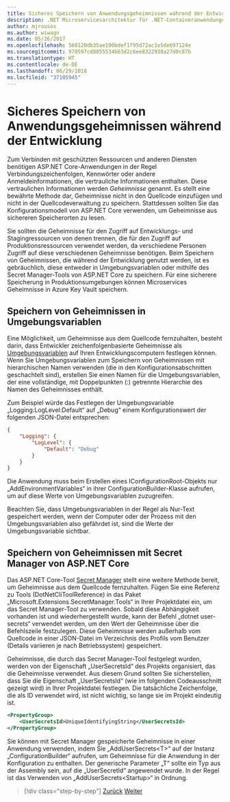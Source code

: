 ```yaml
---
title: Sicheres Speichern von Anwendungsgeheimnissen während der Entwicklung
description: .NET Microservicesarchitektur für .NET-Containeranwendungen | Sicheres Speichern von Anwendungsgeheimnissen während der Entwicklung
author: mjrousos
ms.author: wiwagn
ms.date: 05/26/2017
ms.openlocfilehash: 560120db35ae190bdef1f95d72ac1e5de697124e
ms.sourcegitcommit: 979597cd8055534b63d2c6ee8322938a27d0c87b
ms.translationtype: HT
ms.contentlocale: de-DE
ms.lasthandoff: 06/29/2018
ms.locfileid: "37105945"
---
```

# <a name="storing-application-secrets-safely-during-development"></a>Sicheres Speichern von Anwendungsgeheimnissen während der Entwicklung

Zum Verbinden mit geschützten Ressourcen und anderen Diensten benötigen ASP.NET Core-Anwendungen in der Regel Verbindungszeichenfolgen, Kennwörter oder andere Anmeldeinformationen, die vertrauliche Informationen enthalten. Diese vertraulichen Informationen werden *Geheimnisse* genannt. Es stellt eine bewährte Methode dar, Geheimnisse nicht in den Quellcode einzufügen und nicht in der Quellcodeverwaltung zu speichern. Stattdessen sollten Sie das Konfigurationsmodell von ASP.NET Core verwenden, um Geheimnisse aus sichereren Speicherorten zu lesen.

Sie sollten die Geheimnisse für den Zugriff auf Entwicklungs- und Stagingressourcen von denen trennen, die für den Zugriff auf Produktionsressourcen verwendet werden, da verschiedene Personen Zugriff auf diese verschiedenen Geheimnisse benötigen. Beim Speichern von Geheimnissen, die während der Entwicklung genutzt werden, ist es gebräuchlich, diese entweder in Umgebungsvariablen oder mithilfe des Secret Manager-Tools von ASP.NET Core zu speichern. Für eine sicherere Speicherung in Produktionsumgebungen können Microservices Geheimnisse in Azure Key Vault speichern.

## <a name="storing-secrets-in-environment-variables"></a>Speichern von Geheimnissen in Umgebungsvariablen

Eine Möglichkeit, um Geheimnisse aus dem Quellcode fernzuhalten, besteht darin, dass Entwickler zeichenfolgenbasierte Geheimnisse als [Umgebungsvariablen](https://docs.microsoft.com/aspnet/core/security/app-secrets#environment-variables) auf Ihren Entwicklungscomputern festlegen können. Wenn Sie Umgebungsvariablen zum Speichern von Geheimnissen mit hierarchischen Namen verwenden (die in den Konfigurationsabschnitten geschachtelt sind), erstellen Sie einen Namen für die Umgebungsvariablen, der eine vollständige, mit Doppelpunkten (:) getrennte Hierarchie des Namen des Geheimnisses enthält.

Zum Beispiel würde das Festlegen der Umgebungsvariable „Logging:LogLevel:Default“ auf „Debug“ einem Konfigurationswert der folgenden JSON-Datei entsprechen:

```json
{
    "Logging": {
        "LogLevel": {
            "Default": "Debug"
        }
    }
}
```

Die Anwendung muss beim Erstellen eines IConfigurationRoot-Objekts nur „AddEnvironmentVariables“ in ihrer ConfigurationBuilder-Klasse aufrufen, um auf diese Werte von Umgebungsvariablen zuzugreifen.

Beachten Sie, dass Umgebungsvariablen in der Regel als Nur-Text gespeichert werden, wenn der Computer oder der Prozess mit den Umgebungsvariablen also gefährdet ist, sind die Werte der Umgebungsvariable sichtbar.

## <a name="storing-secrets-using-the-aspnet-core-secret-manager"></a>Speichern von Geheimnissen mit Secret Manager von ASP.NET Core

Das ASP.NET Core-Tool [Secret Manager](https://docs.microsoft.com/aspnet/core/security/app-secrets#secret-manager) stellt eine weitere Methode bereit, um Geheimnisse aus dem Quellcode fernzuhalten. Fügen Sie eine Referenz zu Tools (DotNetCliToolReference) in das Paket „Microsoft.Extensions.SecretManager.Tools“ in Ihrer Projektdatei ein, um das Secret Manager-Tool zu verwenden. Sobald diese Abhängigkeit vorhanden ist und wiederhergestellt wurde, kann der Befehl „dotnet user-secrets“ verwendet werden, um den Wert der Geheimnisse über die Befehlszeile festzulegen. Diese Geheimnisse werden außerhalb vom Quellcode in einer JSON-Datei im Verzeichnis des Profils vom Benutzer (Details variieren je nach Betriebssystem) gespeichert.

Geheimnisse, die durch das Secret Manager-Tool festgelegt wurden, werden von der Eigenschaft „UserSecretsId“ des Projekts organisiert, das die Geheimnisse verwendet. Aus diesem Grund sollten Sie sicherstellen, dass Sie die Eigenschaft „UserSecretsId“ (wie im folgenden Codeausschnitt gezeigt wird) in Ihrer Projektdatei festlegen. Die tatsächliche Zeichenfolge, die als ID verwendet wird, ist nicht wichtig, so lange sie im Projekt eindeutig ist.

```xml
<PropertyGroup>
    <UserSecretsId>UniqueIdentifyingString</UserSecretsId>
</PropertyGroup>
```

Sie können mit Secret Manager gespeicherte Geheimnisse in einer Anwendung verwenden, indem Sie „AddUserSecrets&lt;T&gt;“ auf der Instanz „ConfigurationBuilder“ aufrufen, um Geheimnisse für die Anwendung in der Konfiguration zu enthalten. Der generische Parameter „T“ sollte ein Typ aus der Assembly sein, auf die „UserSecretId“ angewendet wurde. In der Regel ist das Verwenden von „AddUserSecrets&lt;Startup&gt;“ in Ordnung.


>[!div class="step-by-step"]
[Zurück](authorization-net-microservices-web-applications.md)
[Weiter](azure-key-vault-protects-secrets.md)
